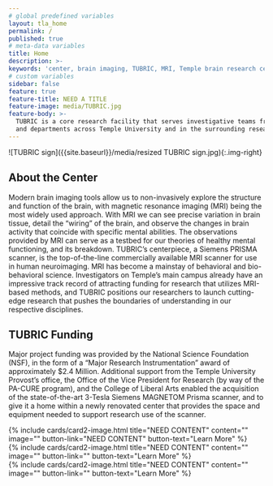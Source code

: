 ```yaml
---
# global predefined variables
layout: tla_home
permalink: /
published: true
# meta-data variables
title: Home
description: >-
keywords: 'center, brain imaging, TUBRIC, MRI, Temple brain research center'
# custom variables
sidebar: false
feature: true
feature-title: NEED A TITLE 
feature-image: media/TUBRIC.jpg
feature-body: >-
  TUBRIC is a core research facility that serves investigative teams from colleges
  and departments across Temple University and in the surrounding research community. 
---
```

![TUBRIC sign]({{site.baseurl}}/media/resized TUBRIC sign.jpg){:.img-right}
## About the Center
Modern brain imaging tools allow us to non-invasively explore the structure and function of the brain, with magnetic resonance imaging (MRI) being the most widely used approach. With MRI we can see precise variation in brain tissue, detail the “wiring” of the brain, and observe the changes in brain activity that coincide with specific mental abilities. The observations provided by MRI can serve as a testbed for our theories of healthy mental functioning, and its breakdown. TUBRIC’s centerpiece, a Siemens PRISMA scanner, is the top-of-the-line commercially available MRI scanner for use in human neuroimaging. MRI has become a mainstay of behavioral and bio-behavioral science. Investigators on Temple’s main campus already have an impressive track record of attracting funding for research that utilizes MRI-based methods, and TUBRIC positions our researchers to launch cutting-edge research that pushes the boundaries of understanding in our respective disciplines.

## TUBRIC Funding
Major project funding was provided by the National Science Foundation (NSF), in the form of a “Major Research Instrumentation” award of approximately $2.4 Million. Additional support from the Temple University Provost’s office, the Office of the Vice President for Research (by way of the PA-CURE program), and the College of Liberal Arts enabled the acquisition of the state-of-the-art 3-Tesla Siemens MAGNETOM Prisma scanner, and to give it a home within a newly renovated center that provides the space and equipment needed to support research use of the scanner.

<div class="row row-wide">
  <div class="col m12 l4">{% include cards/card2-image.html 
    title="NEED CONTENT" 
    content="" 
    image="" 
    button-link="NEED CONTENT" 
    button-text="Learn More" %}
  </div>
  <div class="row row-wide">
    <div class="col m12 l4">{% include cards/card2-image.html 
      title="NEED CONTENT" 
      content="" 
      image="" 
      button-link="" 
      button-text="Learn More" %}
    </div>
    <div class="row row-wide">
      <div class="col m12 l4">{% include cards/card2-image.html 
        title="NEED CONTENT" 
        content="" 
        image="" 
        button-link="" 
        button-text="Learn More" %}
      </div>
</div>
